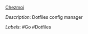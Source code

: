 [Chezmoi](https://github.com/twpayne/chezmoi/blob/master/docs/QUICKSTART.md)

*Description*: Dotfiles config manager

*Labels*: #Go #Dotfiles
